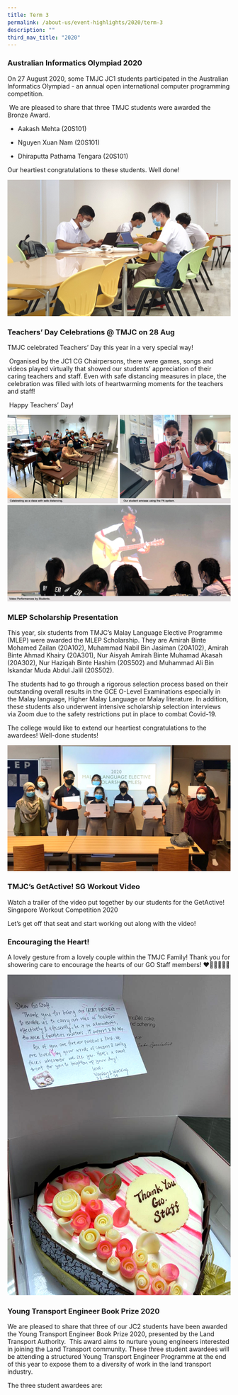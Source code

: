 ```yaml
---
title: Term 3
permalink: /about-us/event-highlights/2020/term-3
description: ""
third_nav_title: "2020"
---
```

### Australian Informatics Olympiad 2020

On 27 August 2020, some TMJC JC1 students participated in the Australian Informatics Olympiad - an annual open international computer programming competition.

 We are pleased to share that three TMJC students were awarded the Bronze Award.

* Aakash Mehta (20S101)

* Nguyen Xuan Nam (20S101)

* Dhiraputta Pathama Tengara (20S101)

Our heartiest congratulations to these students. Well done!

![](/images/2020-T4-Events-Australian%20Informatics%20Olympiad_01.jpeg)

### Teachers’ Day Celebrations @ TMJC on 28 Aug

TMJC celebrated Teachers’ Day this year in a very special way!

 Organised by the JC1 CG Chairpersons, there were games, songs and videos played virtually that showed our students’ appreciation of their caring teachers and staff. Even with safe distancing measures in place, the celebration was filled with lots of heartwarming moments for the teachers and staff!

 Happy Teachers’ Day!
 
 ![](/images/2020-T3-Events-TeachersDayCelebration_01_v2.jpeg)
 
 
### MLEP Scholarship Presentation

This year, six students from TMJC’s Malay Language Elective Programme (MLEP) were awarded the MLEP Scholarship. They are Amirah Binte Mohamed Zailan (20A102), Muhammad Nabil Bin Jasiman (20A102), Amirah Binte Ahmad Khairy (20A301), Nur Aisyah Amirah Binte Muhamad Akasah (20A302), Nur Haziqah Binte Hashim (20S502) and Muhammad Ali Bin Iskandar Muda Abdul Jalil (20S502).

The students had to go through a rigorous selection process based on their outstanding overall results in the GCE O-Level Examinations especially in the Malay language, Higher Malay Language or Malay literature. In addition, these students also underwent intensive scholarship selection interviews via Zoom due to the safety restrictions put in place to combat Covid-19.

The college would like to extend our heartiest congratulations to the awardees! Well-done students!
 
![](/images/2020-T3-Events-MLEP_01.jpeg)

### TMJC’s GetActive! SG Workout Video
  
Watch a trailer of the video put together by our students for the GetActive! Singapore Workout Competition 2020

Let’s get off that seat and start working out along with the video! 

### Encouraging the Heart!


A lovely gesture from a lovely couple within the TMJC Family! Thank you for showering care to encourage the hearts of our GO Staff members! ❤️💛💙💜💚🧡

![](/images/2020-T3-Events-EncouragingTheHeart_01.jpeg)

### Young Transport Engineer Book Prize 2020

We are pleased to share that three of our JC2 students have been awarded the Young Transport Engineer Book Prize 2020, presented by the Land Transport Authority.  This award aims to nurture young engineers interested in joining the Land Transport community. These three student awardees will be attending a structured Young Transport Engineer Programme at the end of this year to expose them to a diversity of work in the land transport industry. 

The three student awardees are: